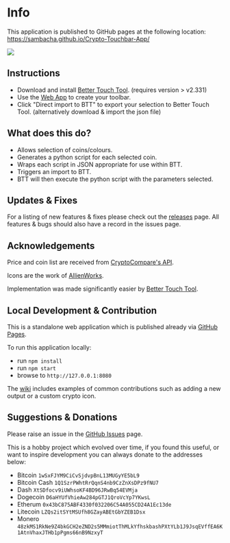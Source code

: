 # Info
This application is published to GitHub pages at the following location: https://sambacha.github.io/Crypto-Touchbar-App/

![](https://i.imgur.com/T9kSoMT.png)

## Instructions
- Download and install [Better Touch Tool](https://folivora.ai). (requires version > v2.331)
- Use the [Web App](https://sambacha.github.io/Crypto-Touchbar-App/) to create your toolbar.
- Click "Direct import to BTT" to export your selection to Better Touch Tool. (alternatively download & import the json file)

## What does this do?
- Allows selection of coins/colours.
- Generates a python script for each selected coin.
- Wraps each script in JSON appropriate for use within BTT.
- Triggers an import to BTT.
- BTT will then execute the python script with the parameters selected.

## Updates & Fixes
For a listing of new features & fixes please check out the [releases](https://github.com/sambacha/Crypto-Touchbar-App/releases) page.
All features & bugs should also have a record in the issues page.

## Acknowledgements
Price and coin list are received from [CryptoCompare's API](https://www.cryptocompare.com/api/#).

Icons are the work of [AllienWorks](https://github.com/allienworks/cryptocoins).

Implementation was made significantly easier by [Better Touch Tool](https://folivora.ai).

## Local Development & Contribution

This is a standalone web application which is published already via [GitHub Pages](https://sambacha.github.io/Crypto-Touchbar-App/).

To run this application locally:

- run `npm install`
- run `npm start`
- browse to `http://127.0.0.1:8080`

The [wiki](https://github.com/sambacha/Crypto-Touchbar-App/wiki) includes examples of common contributions such as adding a new output or a custom crypto icon.

## Suggestions & Donations

Please raise an issue in the [GitHub Issues](https://github.com/sambacha/Crypto-Touchbar-App/issues) page.

This is a hobby project which evolved over time, if you found this useful, or want to inspire development you can always donate to the addresses below:

- Bitcoin
`1wSxFJYM9CiCvSjdvpBnL13MUGyYE5bL9`
- Bitcoin Cash
`1Q1SzrPWhtRrQqnS4nb9CzZnXsDPz9fNU7`
- Dash
`XtSDfocv9iUWhsoKF4BD96JRwBq54EVMja`
- Dogecoin
`D6aHYUfVhieAw284pGTJ1QroVcYp7YKwsL`
- Etherum
`0x43bC875ABF4330f032206C54A055CD24A1Ec13de`
- Litecoin
`LZQs2itSYtMSUfh8GZayABEtGbYZEB1Dsx`
- Monero
`48zkMS1RkNe9Z4bkGCH2eZND2s5MMmiotThMLkYfhskbashPXtYLb1J9JsqEVffEA6K1AtnVhaxJTHb1pPgms66nB9NzxyT`
